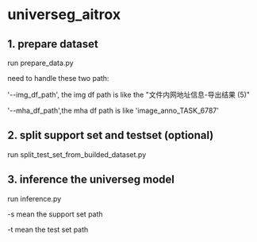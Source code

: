 # universeg_aitrox

## 1. prepare dataset

run prepare_data.py

need to handle these two path:

'--img_df_path', the img df path is like the "文件内网地址信息-导出结果 (5)"

'--mha_df_path',the mha df path is like 'image_anno_TASK_6787'

## 2. split support set and testset (optional)

run split_test_set_from_builded_dataset.py

## 3. inference the universeg model

run inference.py

-s mean the support set path

-t mean the test set path
